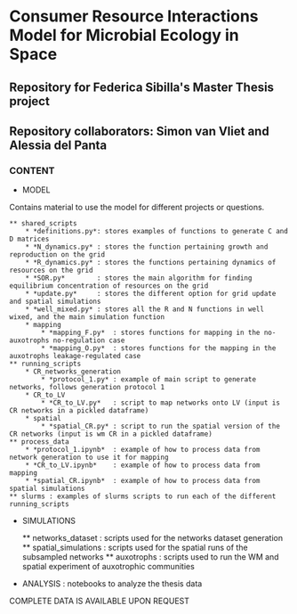 # Consumer Resource Interactions Model for Microbial Ecology in Space
## Repository for Federica Sibilla's Master Thesis project
## Repository collaborators: Simon van Vliet and Alessia del Panta

### CONTENT

* MODEL

Contains material to use the model for different projects or questions. 

    ** shared_scripts
        * *definitions.py*: stores examples of functions to generate C and D matrices
        * *N_dynamics.py* : stores the function pertaining growth and reproduction on the grid
        * *R_dynamics.py* : stores the functions pertaining dynamics of resources on the grid
        * *SOR.py*        : stores the main algorithm for finding equilibrium concentration of resources on the grid
        * *update.py*     : stores the different option for grid update and spatial simulations
        * *well_mixed.py* : stores all the R and N functions in well wixed, and the main simulation function   
        * mapping
            * *mapping_F.py*  : stores functions for mapping in the no-auxotrophs no-regulation case
            * *mapping_O.py*  : stores functions for the mapping in the auxotrophs leakage-regulated case
    ** running_scripts
        * CR_networks_generation
            * *protocol_1.py* : example of main script to generate networks, follows generation protocol 1 
        * CR_to_LV
            * *CR_to_LV.py*   : script to map networks onto LV (input is CR networks in a pickled dataframe)
        * spatial
            * *spatial_CR.py* : script to run the spatial version of the CR networks (input is wm CR in a pickled dataframe)
    ** process_data
        * *protocol_1.ipynb*  : example of how to process data from network generation to use it for mapping
        * *CR_to_LV.ipynb*    : example of how to process data from mapping
        * *spatial_CR.ipynb*  : example of how to process data from spatial simulations
    ** slurms : examples of slurms scripts to run each of the different running_scripts

* SIMULATIONS

    ** networks_dataset       : scripts used for the networks dataset generation
    ** spatial_simulations    : scripts used for the spatial runs of the subsampled networks
    ** auxotrophs             : scripts used to run the WM and spatial experiment of auxotrophic communities

* ANALYSIS : notebooks to analyze the thesis data

COMPLETE DATA IS AVAILABLE UPON REQUEST